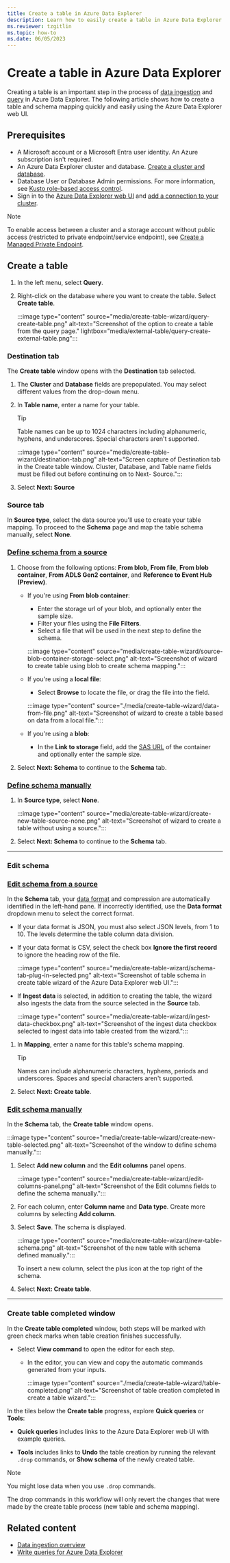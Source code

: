 ```yaml
---
title: Create a table in Azure Data Explorer
description: Learn how to easily create a table in Azure Data Explorer with the table creation wizard.
ms.reviewer: tzgitlin
ms.topic: how-to
ms.date: 06/05/2023
---
```


# Create a table in Azure Data Explorer

Creating a table is an important step in the process of [data ingestion](ingest-data-overview.md) and [query](/azure/data-explorer/kusto/query/tutorials/learn-common-operators) in Azure Data Explorer. The following article shows how to create a table and schema mapping quickly and easily using the Azure Data Explorer web UI.

## Prerequisites

* A Microsoft account or a Microsoft Entra user identity. An Azure subscription isn't required.
* An Azure Data Explorer cluster and database. [Create a cluster and database](create-cluster-and-database.md). 
* Database User or Database Admin permissions. For more information, see [Kusto role-based access control](kusto/access-control/role-based-access-control.md).
* Sign in to the [Azure Data Explorer web UI](https://dataexplorer.azure.com/) and [add a connection to your cluster](web-query-data.md#add-clusters).

> [!NOTE]
> To enable access between a cluster and a storage account without public access (restricted to private endpoint/service endpoint), see [Create a Managed Private Endpoint](security-network-managed-private-endpoint-create.md).

## Create a table

1. In the left menu, select **Query**.

1. Right-click on the database where you want to create the table. Select **Create table**.

    :::image type="content" source="media/create-table-wizard/query-create-table.png" alt-text="Screenshot of the option to create a table from the query page." lightbox="media/external-table/query-create-external-table.png":::

### Destination tab

The **Create table** window opens with the **Destination** tab selected.

1. The **Cluster** and **Database** fields are prepopulated. You may select different values from the drop-down menu.
1. In **Table name**, enter a name for your table.
    > [!TIP]
    >  Table names can be up to 1024 characters including alphanumeric, hyphens, and underscores. Special characters aren't supported.

    :::image type="content" source="media/create-table-wizard/destination-tab.png" alt-text="Screen capture of Destination tab in the Create table window. Cluster, Database, and Table name fields must be filled out before continuing on to Next- Source.":::

1. Select **Next: Source**

### Source tab

In **Source type**, select the data source you'll use to create your table mapping. To proceed to the **Schema** page and map the table schema manually, select **None**.

### [Define schema from a source](#tab/source)

1. Choose from the following options: **From blob**, **From file**, **From blob container**, **From ADLS Gen2 container**, and **Reference to Event Hub (Preview)**.

    * If you're using **From blob container**:
        * Enter the storage url of your blob, and optionally enter the sample size.
        * Filter your files using the **File Filters**.
        * Select a file that will be used in the next step to define the schema.

        :::image type="content" source="media/create-table-wizard/source-blob-container-storage-select.png" alt-text="Screenshot of wizard to create table using blob to create schema mapping.":::

    * If you're using a **local file**:
        * Select **Browse** to locate the file, or drag the file into the field.

        :::image type="content" source="./media/create-table-wizard/data-from-file.png" alt-text="Screenshot of wizard to create a table based on data from a local file.":::

    * If you're using a **blob**:
        * In the **Link to storage** field, add the [SAS URL](kusto/api/connection-strings/generate-sas-token.md) of the container and optionally enter the sample size.

1. Select **Next: Schema** to continue to the **Schema** tab.

### [Define schema manually](#tab/manually)

1. In **Source type**, select **None**.

    :::image type="content" source="media/create-table-wizard/create-new-table-source-none.png" alt-text="Screenshot of wizard to create a table without using a source.":::

1. Select **Next: Schema** to continue to the **Schema** tab.

---

### Edit schema

### [Edit schema from a source](#tab/source)

In the **Schema** tab, your [data format](./ingest-data-wizard.md#file-formats) and compression are automatically identified in the left-hand pane. If incorrectly identified, use the **Data format** dropdown menu to select the correct format.

* If your data format is JSON, you must also select JSON levels, from 1 to 10. The levels determine the table column data division.
* If your data format is CSV, select the check box **Ignore the first record** to ignore the heading row of the file.

    :::image type="content" source="media/create-table-wizard/schema-tab-plug-in-selected.png" alt-text="Screenshot of table schema in create table wizard of the Azure Data Explorer web UI.":::

* If **Ingest data** is selected, in addition to creating the table, the wizard also ingests the data from the source selected in the **Source** tab.

    :::image type="content" source="media/create-table-wizard/ingest-data-checkbox.png" alt-text="Screenshot of the ingest data checkbox selected to ingest data into table created from the wizard.":::

1. In **Mapping**, enter a name for this table's schema mapping.

    > [!TIP]
    > Names can include alphanumeric characters, hyphens, periods and underscores. Spaces and special characters aren't supported.

1. Select **Next: Create table**.

### [Edit schema manually](#tab/manually)

In the **Schema** tab, the **Create table** window opens.

:::image type="content" source="media/create-table-wizard/create-new-table-selected.png" alt-text="Screenshot of the window to define schema manually.":::

1. Select **Add new column** and the **Edit columns** panel opens.

    :::image type="content" source="media/create-table-wizard/edit-columns-panel.png" alt-text="Screenshot of the Edit columns fields to define the schema manually.":::

1. For each column, enter **Column name** and **Data type**. Create more columns by selecting **Add column**.
1. Select **Save**. The schema is displayed.

    :::image type="content" source="media/create-table-wizard/new-table-schema.png" alt-text="Screenshot of the new table with schema defined manually.":::

    To insert a new column, select the plus icon at the top right of the schema.

1. Select **Next: Create table**.

---

### Create table completed window

In the **Create table completed** window, both steps will be marked with green check marks when table creation finishes successfully.

* Select **View command** to open the editor for each step.
  * In the editor, you can view and copy the automatic commands generated from your inputs.

    :::image type="content" source="./media/create-table-wizard/table-completed.png" alt-text="Screenshot of table creation completed in create a table wizard.":::

In the tiles below the **Create table** progress, explore **Quick queries** or **Tools**:

* **Quick queries** includes links to the Azure Data Explorer web UI with example queries.

* **Tools** includes links to **Undo** the table creation by running the relevant `.drop` commands, or **Show schema** of the newly created table.

> [!NOTE]
> You might lose data when you use `.drop` commands.
>
> The drop commands in this workflow will only revert the changes that were made by the create table process (new table and schema mapping).

## Related content

* [Data ingestion overview](ingest-data-overview.md)
* [Write queries for Azure Data Explorer](/azure/data-explorer/kusto/query/tutorials/learn-common-operators)
